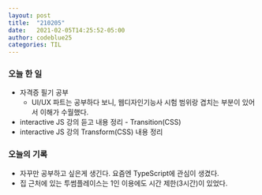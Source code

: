 ```yaml
---
layout: post
title:  "210205"
date:   2021-02-05T14:25:52-05:00
author: codeblue25
categories: TIL
---
```


<h3>오늘 한 일</h3>

* 자격증 필기 공부
  * UI/UX 파트는 공부하다 보니, 웹디자인기능사 시험 범위랑 겹치는 부분이 있어서 이해가 수월했다.
* interactive JS 강의 듣고 내용 정리 - Transition(CSS)
* interactive JS 강의 Transform(CSS) 내용 정리



<h3>오늘의 기록</h3>

* 자꾸만 공부하고 싶은게 생긴다. 요즘엔 TypeScript에 관심이 생겼다.
* 집 근처에 있는 투썸플레이스는 1인 이용에도 시간 제한(3시간)이 있었다. 
